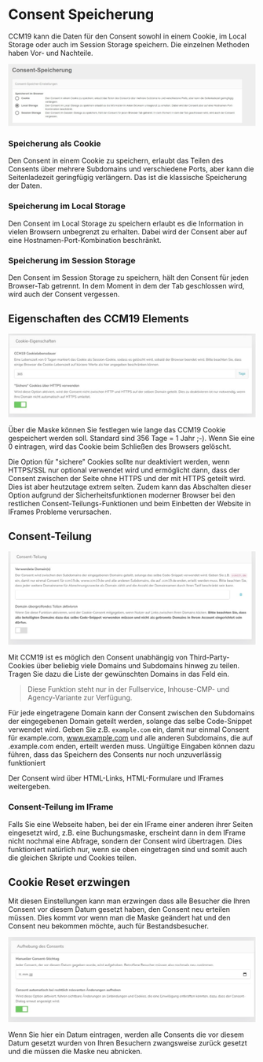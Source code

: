 # Consent Speicherung

CCM19 kann die Daten für den Consent sowohl in einem Cookie, im Local Storage oder auch im Session Storage speichern. Die einzelnen Methoden haben Vor- und Nachteile.

![screenshot-2020.09.30-14_25_38-CCM19 - Cookie Consent Management Software (1)](../assets/screenshot-2020.09.30-14_25_38-CCM19%20-%20Cookie%20Consent%20Management%20Software%20(1).jpg)

### Speicherung als Cookie

Den Consent in einem Cookie zu speichern, erlaubt das Teilen des Consents über mehrere Subdomains und verschiedene Ports, aber kann die Seitenladezeit geringfügig verlängern. Das ist die klassische Speicherung der Daten.



### Speicherung im Local Storage

Den Consent im Local Storage zu speichern erlaubt es die Information in vielen Browsern unbegrenzt zu erhalten. Dabei wird der Consent aber auf eine Hostnamen-Port-Kombination beschränkt.



### Speicherung im Session Storage

Den Consent im Session Storage zu speichern, hält den Consent für jeden Browser-Tab getrennt. In dem Moment in dem der Tab geschlossen wird, wird auch der Consent vergessen.



## Eigenschaften des CCM19 Elements

![screenshot-1641906509765 (1)](../assets/screenshot-1641906509765%20(1).jpg)

Über die Maske können Sie festlegen wie lange das CCM19 Cookie gespeichert werden soll. Standard sind 356 Tage = 1 Jahr ;-). Wenn Sie eine 0 eintragen, wird das Cookie beim Schließen des Browsers gelöscht.

Die Option für "sichere" Cookies sollte nur deaktiviert werden, wenn HTTPS/SSL nur optional verwendet wird und ermöglicht dann, dass der Consent zwischen der Seite ohne HTTPS und der mit HTTPS geteilt wird. Dies ist aber heutzutage extrem selten. Zudem kann das Abschalten dieser Option aufgrund der Sicherheitsfunktionen moderner Browser bei den restlichen Consent-Teilungs-Funktionen und beim Einbetten der Website in IFrames Probleme verursachen.



## Consent-Teilung

![screenshot-1641906640564](../assets/screenshot-1641906640564-16419066808212.jpg)

Mit CCM19 ist es möglich den Consent unabhängig von Third-Party-Cookies über beliebig viele Domains und Subdomains hinweg zu teilen. Tragen Sie dazu die Liste der gewünschten Domains in das Feld ein.

> Diese Funktion steht nur in der Fullservice, Inhouse-CMP- und Agency-Variante zur Verfügung.

Für jede eingetragene Domain kann der Consent zwischen den Subdomains der eingegebenen Domain geteilt werden, solange das selbe Code-Snippet verwendet wird. Geben Sie z.B. <code>example.com</code> ein, damit nur einmal Consent für example.com, www.example.com und alle anderen Subdomains, die auf .example.com enden, erteilt werden muss. Ungültige Eingaben können dazu führen, dass das Speichern des Consents nur noch unzuverlässig funktioniert

Der Consent wird über HTML-Links, HTML-Formulare und IFrames weitergeben.

### Consent-Teilung im IFrame

Falls Sie eine Webseite haben, bei der ein IFrame einer anderen ihrer Seiten eingesetzt wird, z.B. eine Buchungsmaske, erscheint dann in dem IFrame nicht nochmal eine Abfrage, sondern der Consent wird übertragen. Dies funktioniert natürlich nur, wenn sie oben eingetragen sind und somit auch die gleichen Skripte und Cookies teilen.

## Cookie Reset erzwingen

Mit diesen Einstellungen kann man erzwingen dass alle Besucher die Ihren Consent vor diesem Datum gesetzt haben, den Consent neu erteilen müssen. Dies kommt vor wenn man die Maske geändert hat und den Consent neu bekommen möchte, auch für Bestandsbesucher.

![screenshot-1641906827649](../assets/screenshot-1641906827649.jpg)



Wenn Sie hier ein Datum eintragen, werden alle Consents die vor diesem Datum gesetzt wurden von Ihren Besuchern zwangsweise zurück gesetzt und die müssen die Maske neu abnicken.